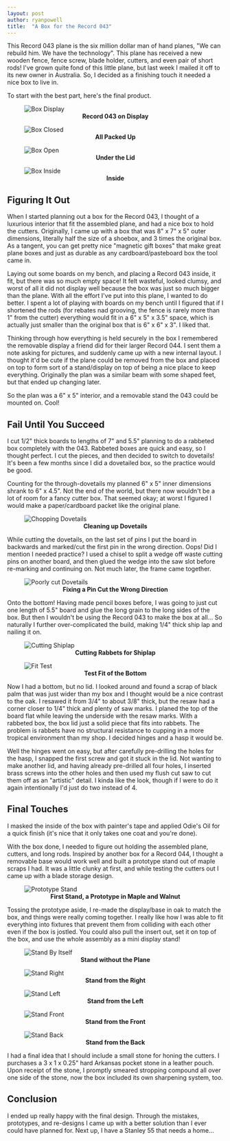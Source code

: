 ```yaml
---
layout: post
author: ryanpowell
title:  "A Box for the Record 043"
---
```


This Record 043 plane is the six million dollar man of hand planes, "We can rebuild him.  We have the technology".  This plane has received a new wooden fence, fence screw, blade holder, cutters, and even pair of short rods!  I've grown quite fond of this little plane, but last week I mailed it off to its new owner in Australia.  So, I decided as a finishing touch it needed a nice box to live in.

To start with the best part, here's the final product.

<figure>
<img src="/assets/images/record-043-box/display.jpeg" alt="Box Display"/>
<figcaption align = "center"><b>Record 043 on Display</b></figcaption>
</figure>
<figure>
<img src="/assets/images/record-043-box/box-closed.jpeg" alt="Box Closed"/>
<figcaption align = "center"><b>All Packed Up</b></figcaption>
</figure>
<figure>
<img src="/assets/images/record-043-box/box-open.jpeg" alt="Box Open"/>
<figcaption align = "center"><b>Under the Lid</b></figcaption>
</figure>
<figure>
<img src="/assets/images/record-043-box/box-inside.jpeg" alt="Box Inside"/>
<figcaption align = "center"><b>Inside</b></figcaption>
</figure>

## Figuring It Out

When I started planning out a box for the Record 043, I thought of a luxurious interior that fit the assembled plane, and had a nice box to hold the cutters.  Originally, I came up with a box that was 8" x 7" x 5" outer dimensions, literally half the size of a shoebox, and 3 times the original box.  As a tangent, you can get pretty nice "magnetic gift boxes" that make great plane boxes and just as durable as any cardboard/pasteboard box the tool came in.

Laying out some boards on my bench, and placing a Record 043 inside, it fit, but there was so much empty space!  It felt wasteful, looked clumsy, and worst of all it did not display well because the box was just so much bigger than the plane.  With all the effort I've put into this plane, I wanted to do better.  I spent a lot of playing with boards on my bench until I figured that if I shortened the rods (for rebates nad grooving, the fence is rarely more than 1" from the cutter) everything would fit in a 6" x 5" x 3.5" space, which is actually just smaller than the original box that is 6" x 6" x 3".  I liked that.

Thinking through how everything is held securely in the box I remembered the removable display a friend did for their larger Record 044.  I sent them a note asking for pictures, and suddenly came up with a new internal layout.  I thought it'd be cute if the plane could be removed from the box and placed on top to form sort of a stand/display on top of being a nice place to keep everything.  Originally the plan was a similar beam with some shaped feet, but that ended up changing later.

So the plan was a 6" x 5" interior, and a removable stand the 043 could be mounted on.  Cool!

## Fail Until You Succeed

I cut 1/2" thick boards to lengths of 7" and 5.5" planning to do a rabbeted box completely with the 043.  Rabbeted boxes are quick and easy, so I thought perfect.  I cut the pieces, and then decided to switch to dovetails!  It's been a few months since I did a dovetailed box, so the practice would be good.

Counting for the through-dovetails my planned 6" x 5" inner dimensions shrank to 6" x 4.5".  Not the end of the world, but there now wouldn't be a lot of room for a fancy cutter box.  That seemed okay; at worst I figured I would make a paper/cardboard packet like the original plane.

<figure>
<img src="/assets/images/record-043-box/chopping-dovetails.jpeg" alt="Chopping Dovetails"/>
<figcaption align = "center"><b>Cleaning up Dovetails</b></figcaption>
</figure>

While cutting the dovetails, on the last set of pins I put the board in backwards and marked/cut the first pin in the wrong direction.  Oops!  Did I mention I needed practice?  I used a chisel to split a wedge off waste cutting pins on another board, and then glued the wedge into the saw slot before re-marking and continuing on.  Not much later, the frame came together.

<figure>
<img src="/assets/images/record-043-box/pin-repair.jpeg" alt="Poorly cut Dovetails"/>
<figcaption align = "center"><b>Fixing a Pin Cut the Wrong Direction</b></figcaption>
</figure>

Onto the bottom!  Having made pencil boxes before, I was going to just cut one length of 5.5" board and glue the long grain to the long sides of the box.  But then I wouldn't be using the Record 043 to make the box at all...  So naturally I further over-complicated the build, making 1/4" thick ship lap and nailing it on.

<figure>
<img src="/assets/images/record-043-box/shiplap-rabbets.jpeg" alt="Cutting Shiplap"/>
<figcaption align = "center"><b>Cutting Rabbets for Shiplap</b></figcaption>
</figure>
<figure>
<img src="/assets/images/record-043-box/shiplap-fit.jpeg" alt="Fit Test"/>
<figcaption align = "center"><b>Test Fit of the Bottom</b></figcaption>
</figure>

Now I had a bottom, but no lid.  I looked around and found a scrap of black palm that was just wider than my box and I thought would be a nice contrast to the oak.  I resawed it from 3/4" to about 3/8" thick, but the resaw had a corner closer to 1/4" thick and plenty of saw marks.  I planed the top of the board flat while leaving the underside with the resaw marks.  With a rabbeted box, the box lid just a solid piece that fits into rabbets.  The problem is rabbets have no structural resistance to cupping in a more tropical environment than my shop.  I decided hinges and a hasp it would be.

Well the hinges went on easy, but after carefully pre-drilling the holes for the hasp, I snapped the first screw and got it stuck in the lid.  Not wanting to make another lid, and having already pre-drilled all four holes, I inserted brass screws into the other holes and then used my flush cut saw to cut them off as an "artistic" detail.  I kinda like the look, though if I were to do it again intentionally I'd just do two instead of 4.

## Final Touches

I masked the inside of the box with painter's tape and applied Odie's Oil for a quick finish (it's nice that it only takes one coat and you're done).

With the box done, I needed to figure out holding the assembled plane, cutters, and long rods.  Inspired by another box for a Record 044, I thought a removable base would work well and built a prototype stand out of maple scraps I had.  It was a little clunky at first, and while testing the cutters out I came up with a blade storage design.

<figure>
<img src="/assets/images/record-043-box/stand-prototype.jpeg" alt="Prototype Stand"/>
<figcaption align = "center"><b>First Stand, a Prototype in Maple and Walnut</b></figcaption>
</figure>

Tossing the prototype aside, I re-made the display/base in oak to match the box, and things were really coming together.  I really like how I was able to fit everything into fixtures that prevent them from colliding with each other even if the box is jostled.  You could also pull the insert out, set it on top of the box, and use the whole assembly as a mini display stand!

<figure>
<img src="/assets/images/record-043-box/stand.jpeg" alt="Stand By Itself"/>
<figcaption align = "center"><b>Stand without the Plane</b></figcaption>
</figure>
<figure>
<img src="/assets/images/record-043-box/stand-right.jpeg" alt="Stand Right"/>
<figcaption align = "center"><b>Stand from the Right</b></figcaption>
</figure>
<figure>
<img src="/assets/images/record-043-box/stand-left.jpeg" alt="Stand Left"/>
<figcaption align = "center"><b>Stand from the Left</b></figcaption>
</figure>
<figure>
<img src="/assets/images/record-043-box/stand-front.jpeg" alt="Stand Front"/>
<figcaption align = "center"><b>Stand from the Front</b></figcaption>
</figure>
<figure>
<img src="/assets/images/record-043-box/stand-back.jpeg" alt="Stand Back"/>
<figcaption align = "center"><b>Stand from the Back</b></figcaption>
</figure>

I had a final idea that I should include a small stone for honing the cutters.  I purchases a 3 x 1 x 0.25" hard Arkansas pocket stone in a leather pouch.  Upon receipt of the stone, I promptly smeared stropping compound all over one side of the stone, now the box included its own sharpening system, too.

## Conclusion

I ended up really happy with the final design.  Through the mistakes, prototypes, and re-designs I came up with a better solution than I ever could have planned for.  Next up, I have a Stanley 55 that needs a home...

